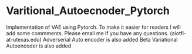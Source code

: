 # Varitional_Autoecnoder_Pytorch
Implementation of VAE using Pytorch. To make it easier for readers I will add some commments. Please email me if you have any questions. (alotfi-at-utexas.edu)
Adverserial Auto encoder is also added
Beta Variational Autoencoder is also added

